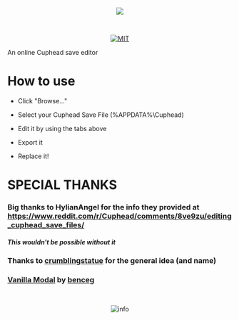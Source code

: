 <div align="center">
<br />
  <p>
    <img src="https://i.imgur.com/wHOxbqh.png"/>
  </p>
  <br />
  <p>
    <a href="https://github.com/GeopJr/DrKahls-Time-Machine/blob/master/LICENSE"><img src="https://img.shields.io/badge/LICENSE-MIT-000000.svg" alt="MIT" /></a>
  </p>
</div>

An online Cuphead save editor

# How to use

- Click "Browse..."

- Select your Cuphead Save File (%APPDATA%\Cuphead)

- Edit it by using the tabs above

- Export it

- Replace it!

# SPECIAL THANKS
### Big thanks to HylianAngel for the info they provided at https://www.reddit.com/r/Cuphead/comments/8ve9zu/editing_cuphead_save_files/
##### This wouldn't be possible without it

### Thanks to [crumblingstatue](https://github.com/crumblingstatue) for the general idea (and name)

### [Vanilla Modal](https://github.com/benceg/vanilla-modal) by [benceg](https://github.com/benceg)

<div align="center">
  <br />
  <p>
    <img src="https://i.imgur.com/HEtVbUc.png" alt="info"/></a>
  </p>
  </div>
